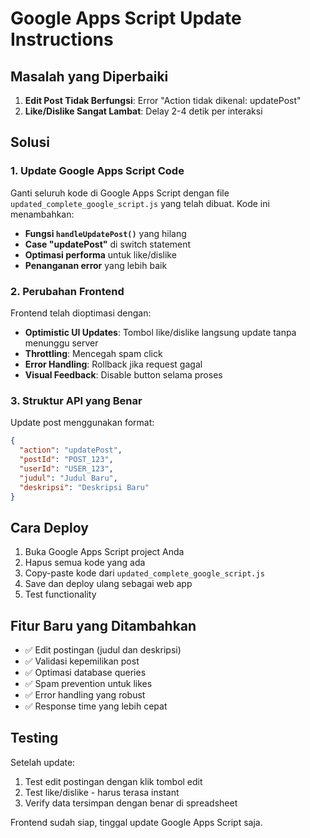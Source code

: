 # Google Apps Script Update Instructions

## Masalah yang Diperbaiki

1. **Edit Post Tidak Berfungsi**: Error "Action tidak dikenal: updatePost"
2. **Like/Dislike Sangat Lambat**: Delay 2-4 detik per interaksi

## Solusi

### 1. Update Google Apps Script Code

Ganti seluruh kode di Google Apps Script dengan file `updated_complete_google_script.js` yang telah dibuat. Kode ini menambahkan:

- **Fungsi `handleUpdatePost()`** yang hilang
- **Case "updatePost"** di switch statement
- **Optimasi performa** untuk like/dislike
- **Penanganan error** yang lebih baik

### 2. Perubahan Frontend

Frontend telah dioptimasi dengan:

- **Optimistic UI Updates**: Tombol like/dislike langsung update tanpa menunggu server
- **Throttling**: Mencegah spam click
- **Error Handling**: Rollback jika request gagal
- **Visual Feedback**: Disable button selama proses

### 3. Struktur API yang Benar

Update post menggunakan format:
```json
{
  "action": "updatePost",
  "postId": "POST_123",
  "userId": "USER_123", 
  "judul": "Judul Baru",
  "deskripsi": "Deskripsi Baru"
}
```

## Cara Deploy

1. Buka Google Apps Script project Anda
2. Hapus semua kode yang ada
3. Copy-paste kode dari `updated_complete_google_script.js`
4. Save dan deploy ulang sebagai web app
5. Test functionality

## Fitur Baru yang Ditambahkan

- ✅ Edit postingan (judul dan deskripsi)
- ✅ Validasi kepemilikan post
- ✅ Optimasi database queries
- ✅ Spam prevention untuk likes
- ✅ Error handling yang robust
- ✅ Response time yang lebih cepat

## Testing

Setelah update:
1. Test edit postingan dengan klik tombol edit
2. Test like/dislike - harus terasa instant
3. Verify data tersimpan dengan benar di spreadsheet

Frontend sudah siap, tinggal update Google Apps Script saja.